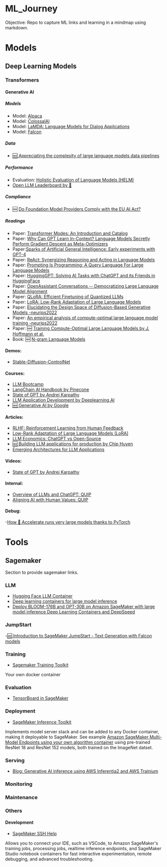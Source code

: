 # ML_Journey
Objective: Repo to capture ML links and learning in a mindmap using markdown.

# Models

## Deep Learning Models

### Transformers

#### Generative AI

##### Models
- Model: [Alpaca](https://crfm.stanford.edu/2023/03/13/alpaca.html)
- Model: [ColossalAI](https://github.com/hpcaitech/ColossalAI)
- Model: [LaMDA: Language Models for Dialog Applications](https://arxiv.org/pdf/2201.08239.pdf?utm_source=substack&utm_medium=email)
- Model: [Falcon](https://huggingface.co/tiiuae/falcon-40b)

##### Data
- [🆕 Appreciating the complexity of large language models data pipelines](https://blog.christianperone.com/2023/06/appreciating-llms-data-pipelines/)

##### Performance

- Evaluation: [Holistic Evaluation of Language Models (HELM)](https://crfm.stanford.edu/helm/latest/?groups=1)
- [Open LLM Leaderboard by 🤗](https://huggingface.co/spaces/HuggingFaceH4/open_llm_leaderboard)

##### Compliance
- 🆕 [Do Foundation Model Providers Comply with the EU AI Act?](https://crfm.stanford.edu/2023/06/15/eu-ai-act.html)

##### Readings

- Paper: [Transformer Modes: An Introduction and Catalog](https://arxiv.org/pdf/2302.07730.pdf)
- Paper: [Why Can GPT Learn In-Context? Language Models Secretly Perform Gradient Descent as Meta-Optimizers](https://arxiv.org/pdf/2212.10559.pdf)
- Paper:[Sparks of Artificial General Intelligence: Early experiments with GPT-4](https://arxiv.org/abs/2303.12712)
- Paper: [ReAct: Synergizing Reasoning and Acting in Language Models](https://arxiv.org/abs/2210.03629)
- Paper: [Prompting Is Programming: A Query Language For Large Language Models](https://arxiv.org/pdf/2212.06094.pdf?utm_source=substack&utm_medium=email)
- Paper: [HuggingGPT: Solving AI Tasks with ChatGPT and its Friends in HuggingFace](https://arxiv.org/abs/2303.17580)
- Paper: [OpenAssistant Conversations -- Democratizing Large Language Model Alignment](https://arxiv.org/abs/2304.07327)
- Paper: [QLoRA: Efficient Finetuning of Quantized LLMs](https://arxiv.org/abs/2305.14314)
- Paper: [LoRA: Low-Rank Adaptation of Large Language Models](https://arxiv.org/abs/2106.09685)
- Paper: [Elucidating the Design Space of Diffusion-Based Generative Models -neurips2022](https://openreview.net/pdf?id=k7FuTOWMOc7)
- Paper: [An empirical analysis of compute-optimal large language model training -neurips2022](https://openreview.net/pdf?id=iBBcRUlOAPR)
- Paper: 🆕 [Training Compute-Optimal Large Language Models by J. Hoffmann et al.](https://arxiv.org/abs/2203.15556)
- Book: 🆕 [N-gram Language Models](https://web.stanford.edu/~jurafsky/slp3/3.pdf)

#### Demos:

- [Stable-Diffusion-ControlNet](https://huggingface.co/spaces/ArtGAN/Stable-Diffusion-ControlNet-WebUI)

#### Courses:
- [LLM Bootcamp](https://fullstackdeeplearning.com/llm-bootcamp/spring-2023/)
- [LangChain AI Handbook by Pinecone](https://www.pinecone.io/learn/langchain/)
- [State of GPT by Andrej Karpathy](https://build.microsoft.com/en-US/sessions/db3f4859-cd30-4445-a0cd-553c3304f8e2)
- [LLM Application Development by Deeplearning.AI](https://www.deeplearning.ai/short-courses/langchain-for-llm-application-development/)
- [🆕 Generative AI by Google ](https://www.cloudskillsboost.google/paths/118)

#### Articles:
- [RLHF: Reinforcement Learning from Human Feedback](https://huyenchip.com/2023/05/02/rlhf.html)
- [Low-Rank Adaptation of Large Language Models (LoRA)](https://huggingface.co/docs/diffusers/main/en/training/lora)
- [LLM Economics: ChatGPT vs Open-Source](https://towardsdatascience.com/llm-economics-chatgpt-vs-open-source-dfc29f69fec1)
- [🆕 Building LLM applications for production by Chip Huyen ](https://huyenchip.com/2023/04/11/llm-engineering.html)
- [Emerging Architectures for LLM Applications](https://a16z.com/2023/06/20/emerging-architectures-for-llm-applications/?utm_source=tldrai)
#### Videos:
- [State of GPT by Andrej Karpathy](https://www.youtube.com/watch?v=bZQun8Y4L2A)

#### Internal:

- [Overview of LLMs and ChatGPT: QUIP](https://quip-amazon.com/JdVgAZaYzFV4#CPU9AAGYhtf)
- [Aligning AI with Human Values: QUIP ](https://quip-amazon.com/k2mQAFupUYuS/Aligning-AI-with-Human-Values)

#### Debug:
-[How 🤗 Accelerate runs very large models thanks to PyTorch ](https://huggingface.co/blog/accelerate-large-models)

# Tools


## Sagemaker
Section to provide sagemaker links.

### LLM
- [Hugging Face LLM Container](https://huggingface.co/blog/sagemaker-huggingface-llm)
- [Deep learning containers for large model inference](https://docs.aws.amazon.com/sagemaker/latest/dg/large-model-inference-dlc.html)
- [Deploy BLOOM-176B and OPT-30B on Amazon SageMaker with large model inference Deep Learning Containers and DeepSpeed](https://aws.amazon.com/blogs/machine-learning/deploy-bloom-176b-and-opt-30b-on-amazon-sagemaker-with-large-model-inference-deep-learning-containers-and-deepspeed/)

### JumpStart
-[🆕 Introduction to SageMaker JumpStart - Text Generation with Falcon models](https://github.com/aws/amazon-sagemaker-examples/blob/main/introduction_to_amazon_algorithms/jumpstart-foundation-models/text-generation-falcon.ipynb)

### Training

- [Sagemaker Training Toolkit](https://github.com/aws/sagemaker-training-toolkit)

Your own docker container

### Evaluation

- [TensorBoard in SageMaker](https://docs.aws.amazon.com/sagemaker/latest/dg/studio-tensorboard.html)

### Deployment

- [SageMaker Inference Toolkit](https://github.com/aws/sagemaker-inference-toolkit)

Implements model server stack and can be added to any Docker container, making it deployable to SageMaker. See example [Amazon SageMaker Multi-Model Endpoints using your own algorithm container](https://github.com/aws/amazon-sagemaker-examples/blob/main/advanced_functionality/multi_model_bring_your_own/multi_model_endpoint_bring_your_own.ipynb) using pre-trained ResNet 18 and ResNet 152 models, both trained on the ImageNet datset.

### Serving

- [Blog: Generative AI inference using AWS Inferentia2 and AWS Trainium](https://aws.amazon.com/blogs/machine-learning/achieve-high-performance-with-lowest-cost-for-generative-ai-inference-using-aws-inferentia2-and-aws-trainium-on-amazon-sagemaker/?sc_channel=sm&sc_campaign=Machine_Learning&sc_publisher=LINKEDIN&sc_geo=GLOBAL&sc_outcome=awareness&sc_content=ml_infrastructure&trk=machine_learning&linkId=213679883)

### Monitoring

### Maintenance

### Others

#### Development

- [SageMaker SSH Help](https://github.com/aws-samples/sagemaker-ssh-helper)

Allows you to connect your IDE, such as VSCode, to Amazon SageMaker's training jobs, processing jobs, realtime inference endpoints, and SageMaker Studio notebook containers for fast interactive experimentation, remote debugging, and advanced troubleshooting.

